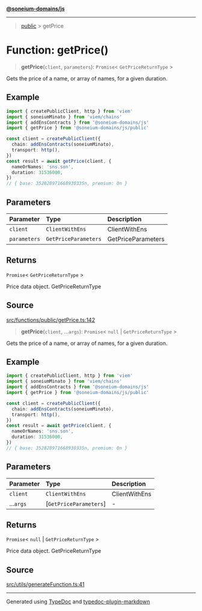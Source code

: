 [**@soneium-domains/js**](../README.md)

---

> [public](README.md) > getPrice

# Function: getPrice()

> **getPrice**(`client`, `parameters`): `Promise`\< `GetPriceReturnType` \>

Gets the price of a name, or array of names, for a given duration.

## Example

```ts
import { createPublicClient, http } from 'viem'
import { soneiumMinato } from 'viem/chains'
import { addEnsContracts } from '@soneium-domains/js'
import { getPrice } from '@soneium-domains/js/public'

const client = createPublicClient({
  chain: addEnsContracts(soneiumMinato),
  transport: http(),
})
const result = await getPrice(client, {
  nameOrNames: 'sns.son',
  duration: 31536000,
})
// { base: 352828971668930335n, premium: 0n }
```

## Parameters

| Parameter    | Type                 | Description        |
| :----------- | :------------------- | :----------------- |
| `client`     | `ClientWithEns`      | ClientWithEns      |
| `parameters` | `GetPriceParameters` | GetPriceParameters |

## Returns

`Promise`\< `GetPriceReturnType` \>

Price data object. GetPriceReturnType

## Source

[src/functions/public/getPrice.ts:142](https://github.com/soneium-domains/soneium-domains-js/tree/main/src/functions/public/getPrice.ts#L142)

> **getPrice**(`client`, ...`args`): `Promise`\< `null` \| `GetPriceReturnType` \>

Gets the price of a name, or array of names, for a given duration.

## Example

```ts
import { createPublicClient, http } from 'viem'
import { soneiumMinato } from 'viem/chains'
import { addEnsContracts } from '@soneium-domains/js'
import { getPrice } from '@soneium-domains/js/public'

const client = createPublicClient({
  chain: addEnsContracts(soneiumMinato),
  transport: http(),
})
const result = await getPrice(client, {
  nameOrNames: 'sns.son',
  duration: 31536000,
})
// { base: 352828971668930335n, premium: 0n }
```

## Parameters

| Parameter | Type                   | Description   |
| :-------- | :--------------------- | :------------ |
| `client`  | `ClientWithEns`        | ClientWithEns |
| ...`args` | [`GetPriceParameters`] | -             |

## Returns

`Promise`\< `null` \| `GetPriceReturnType` \>

Price data object. GetPriceReturnType

## Source

[src/utils/generateFunction.ts:41](https://github.com/soneium-domains/soneium-domains-js/tree/main/src/utils/generateFunction.ts#L41)

---

Generated using [TypeDoc](https://typedoc.org/) and [typedoc-plugin-markdown](https://www.npmjs.com/package/typedoc-plugin-markdown)
